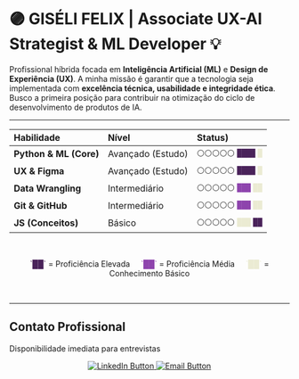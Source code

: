 # 🟣 GISÉLI FELIX | Associate UX-AI Strategist & ML Developer 💡

Profissional híbrida focada em **Inteligência Artificial (ML)** e **Design de Experiência (UX)**. A minha missão é garantir que a tecnologia seja implementada com **excelência técnica, usabilidade e integridade ética**. Busco a primeira posição para contribuir na otimização do ciclo de desenvolvimento de produtos de IA.

---


| Habilidade | Nível | Status) |
| :--- | :--- | :--- |
| **Python & ML (Core)** | Avançado (Estudo) | `⚪⚪⚪⚪⚪` <span style="color: #4A235A;">`████`</span> <span style="color: #EBEBD3;">`█`</span> |
| **UX & Figma** | Avançado (Estudo) | `⚪⚪⚪⚪⚪` <span style="color: #4A235A;">`████`</span> <span style="color: #EBEBD3;">`█`</span> |
| **Data Wrangling** | Intermediário | `⚪⚪⚪⚪⚪` <span style="color: #8E44AD;">`███`</span> <span style="color: #EBEBD3;">`██`</span> |
| **Git & GitHub** | Intermediário | `⚪⚪⚪⚪⚪` <span style="color: #8E44AD;">`███`</span> <span style="color: #EBEBD3;">`██`</span> |
| **JS (Conceitos)** | Básico | `⚪⚪⚪⚪⚪` <span style="color: #EBEBD3;">`███`</span> <span style="color: #4A235A;">`██`</span> |

<br>
<p align="center">
  <span style="color: #4A235A;">`██`</span> = Proficiência Elevada &nbsp;&nbsp;&nbsp; <span style="color: #8E44AD;">`██`</span> = Proficiência Média &nbsp;&nbsp;&nbsp; <span style="color: #EBEBD3;">`██`</span> = Conhecimento Básico
</p>
<br>

---

##  Contato Profissional 
Disponibilidade imediata para entrevistas 

<p align="center">
  <a href="[Seu link do LinkedIn aqui]">
    <img src="https://img.shields.io/badge/LinkedIn-4A235A?style=for-the-badge&logo=linkedin&logoColor=EBEBD3" alt="LinkedIn Button"/>
  </a>
  <a href="mailto:[Seu email aqui]">
    <img src="https://img.shields.io/badge/Email-8E44AD?style=for-the-badge&logo=gmail&logoColor=EBEBD3" alt="Email Button"/>
  </a>
</p>
